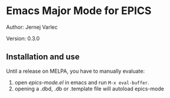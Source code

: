 # Emacs Major Mode for EPICS

Author: Jernej Varlec

Version: 0.3.0

## Installation and use

Until a release on MELPA, you have to manually evaluate:
1. open *epics-mode.el* in emacs and run `M-x eval-buffer`.
2. opening a .dbd, .db or .template file will autoload epics-mode
